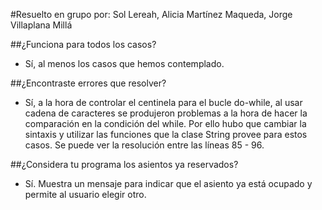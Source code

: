 #Resuelto en grupo por: Sol Lereah, Alicia Martínez Maqueda, Jorge Villaplana Millá

##¿Funciona para todos los casos?

- Sí, al menos los casos que hemos contemplado.

##¿Encontraste errores que resolver?

- Sí, a la hora de controlar el centinela para el bucle do-while,
  al usar cadena de caracteres se produjeron problemas a la hora de hacer la comparación en la condición del while.
  Por ello hubo que cambiar la sintaxis y utilizar las funciones que la clase String provee para estos casos.
  Se puede ver la resolución entre las líneas 85 - 96.

##¿Considera tu programa los asientos ya reservados?

- Sí. Muestra un mensaje para indicar que el asiento ya está ocupado y permite al usuario elegir otro.
